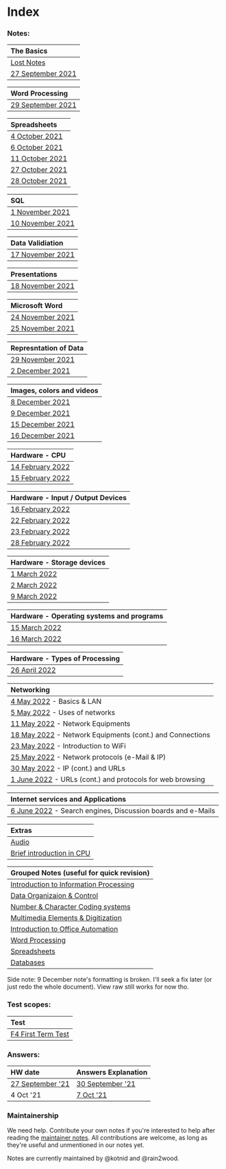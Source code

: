# Index #

### Notes: ###

| The Basics |
| :------------------- | 
| [Lost Notes](/notes/LostNotes.md) |
| [27 September 2021](/notes/27Sep.md) |

| Word Processing |
| :------------------- | 
| [29 September 2021](/notes/29Sep.md) |

| Spreadsheets |
| :------------------- | 
| [4 October 2021](/notes/04Oct.md) |
| [6 October 2021](/notes/06Oct.md) |
| [11 October 2021](/notes/11Oct.md) |
| [27 October 2021](/notes/27Oct.md) |
| [28 October 2021](/notes/28Oct.md) |

| SQL | 
| :------------------- | 
| [1 November 2021](/notes/01Nov.md) |
| [10 November 2021](/notes/10Nov.md) |

| Data Validiation |
| :------------------- | 
| [17 November 2021](/notes/17Nov.md) |

| Presentations |
| :------------------- | 
| [18 November 2021](/notes/18Nov.md) |

| Microsoft Word |
| :------------------- | 
| [24 November 2021](/notes/24Nov.md) |
| [25 November 2021](/notes/25Nov.md) |

| Represntation of Data |
| :------------------- | 
| [29 November 2021](/notes/29Nov.md) |
| [2 December 2021](/notes/02Dec.md) |

| Images, colors and videos |
| :------------------- | 
| [8 December 2021](/notes/08Dec.md)|
| [9 December 2021](/notes/09Dec.md) |
| [15 December 2021](/notes/15Dec.md) |
| [16 December 2021](/notes/16Dec.md) |

| Hardware - CPU |
| :------------------- | 
| [14 February 2022](/notes/2022/14Feb.md)|
| [15 February 2022](/notes/2022/15Feb.md)|

| Hardware - Input / Output Devices |
| :------------------- | 
| [16 February 2022](/notes/2022/16Feb.md)|
| [22 February 2022](/notes/2022/22Feb.md)|
| [23 February 2022](/notes/2022/23Feb.md)|
| [28 February 2022](/notes/2022/28Feb.md)|

| Hardware - Storage devices |
| :------------------- | 
| [1 March 2022](/notes/2022/01Mar.md)|
| [2 March 2022](/notes/2022/02Mar.md)|
| [9 March 2022](/notes/2022/09Mar.md)|

| Hardware - Operating systems and programs |
| :------------------- | 
| [15 March 2022](/notes/2022/15Mar.md)|
| [16 March 2022](/notes/2022/16Mar.md)|

| Hardware - Types of Processing |
| :------------------- | 
| [26 April 2022](/notes/2022/26Apr.md) |

| Networking |
| :------------------- | 
| [4 May 2022](/notes/2022/04May.md) - Basics & LAN |
| [5 May 2022](/notes/2022/05May.md) - Uses of networks |
| [11 May 2022](/notes/2022/11May.md) - Network Equipments |
| [18 May 2022](/notes/2022/18May.md) - Network Equipments (cont.) and Connections |
| [23 May 2022](/notes/2022/23May.md) - Introduction to WiFi |
| [25 May 2022](/notes/2022/25May.md) - Network protocols (e-Mail & IP) |
| [30 May 2022](/notes/2022/30May.md) - IP (cont.) and URLs |
| [1 June 2022](/notes//2022/01June.md) - URLs (cont.) and protocols for web browsing |

| Internet services and Applications |
| :------------------- | 
| [6 June 2022](/notes/2022/06Jun.md) - Search engines, Discussion boards and e-Mails |

| Extras |
| :------------------- | 
| [Audio](/notes/extra/Audio.md)|
| [Brief introduction in CPU](/notes/extra/hardware-cpu.md) |

| Grouped Notes (useful for quick revision) |
| :------------------- | 
| [Introduction to Information Processing](/notes/grouped/1-Introduce_to_Information_Processing.md)|
| [Data Organizaion & Control](/notes/grouped/2-Data_Organization_and_Data_Control.md)|
| [Number & Character Coding systems](/notes/grouped/3-Number_and_Character_Coding_Systems.md)|
| [Multimedia Elements & Digitization](/notes/grouped/4-Multimedia_Elements_and_Digitization.md)|
| [Introduction to Office Automation](/notes/grouped/5-Introduce_to_Office_Automation.md)|
| [Word Processing](/notes/grouped/6-Word_Processing.md)|
| [Spreadsheets](/notes/grouped/7-Spreadsheets.md)
| [Databases](/notes/grouped/8-Databases.md)|

Side note: 9 December note's formatting is broken. I'll seek a fix later (or just redo the whole document). View raw still works for now tho.

### Test scopes: ###

| Test                 |
| :------------------- | 
| [F4 First Term Test](/tests/F4-FTT.md) |

### Answers: ###

| HW date                 | Answers Explanation |
| :------------------- | :------------------- | 
| [27 September '21](/answers/27Sep.md) | [30 September '21](/answers/exp-27Sep.md) |
| 4 Oct '21 | [7 Oct '21](/answers/exp-04Oct.md) 



### Maintainership ###
We need help. Contribute your own notes if you're interested to help after reading the [maintainer notes](/MAINTAINERS.md). All contributions are welcome, as long as they're useful and unmentioned in our notes yet.

Notes are currently maintained by @kotnid and @rain2wood.
